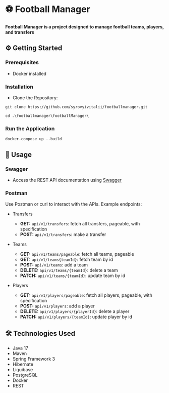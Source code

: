 # ⚽ Football Manager

**Football Manager is a project designed to manage football teams, players, and transfers**

## ⚙️ Getting Started
### Prerequisites
* Docker installed

### Installation
* Clone the Repository:
  
`git clone https://github.com/syrovyivitalii/footballmanager.git`

`cd .\footballmanager\footballManager\`

### Run the Application

`docker-compose up --build`

## 📄 Usage

### Swagger
* Access the REST API documentation using [Swagger](http://localhost:8080/swagger-ui/index.html#/)

### Postman
Use Postman or curl to interact with the APIs. Example endpoints:
- Transfers

  - **GET:** `api/v1/transfers`: fetch all transfers, pageable, with specification
  - **POST:** `api/v1/transfers`: make a transfer
- Teams
  - **GET:** `api/v1/teams/pageable`: fetch all teams, pageable
  - **GET:** `api/v1/teams{teamId}`: fetch team by id
  - **POST:** `api/v1/teams`: add a team
  - **DELETE:** `api/v1/teams/{teamId}`: delete a team
  - **PATCH:** `api/v1/teams/{teamId}`: update team by id
- Players
  - **GET:** `api/v1/players/pageable`: fetch all players, pageable, with specification
  - **POST:** `api/v1/players`: add a player
  - **DELETE:** `api/v1/players/{playerId}`: delete a player
  - **PATCH:** `api/v1/players/{teamId}`: update player by id

## 🛠 Technologies Used

* Java 17
* Maven
* Spring Framework 3
* Hibernate
* Liquibase
* PostgreSQL
* Docker
* REST
